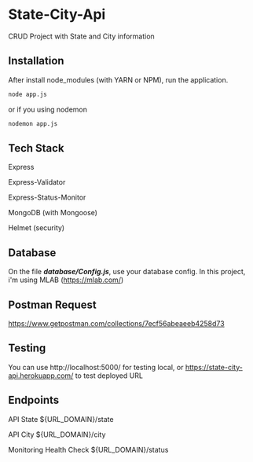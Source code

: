 # State-City-Api
CRUD Project with State and City information


## Installation

After install node_modules (with YARN or NPM), run the application.

```bash
node app.js
```
or if you using nodemon
```bash
nodemon app.js
```


## Tech Stack
Express

Express-Validator

Express-Status-Monitor

MongoDB (with Mongoose)

Helmet (security)


## Database
On the file ***database/Config.js***, use your database config. In this project, i'm using MLAB (https://mlab.com/) 


## Postman Request
https://www.getpostman.com/collections/7ecf56abeaeeb4258d73


## Testing
You can use http://localhost:5000/ for testing local, or https://state-city-api.herokuapp.com/ to test deployed URL


## Endpoints

API State
${URL_DOMAIN}/state

API City
${URL_DOMAIN}/city

Monitoring Health Check
${URL_DOMAIN}/status
